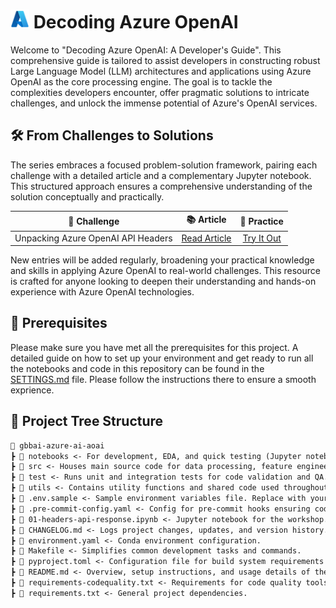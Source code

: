 # <img src="./utils/images/azure_logo.png" alt="Azure Logo" style="width:30px;height:30px;"/> Decoding Azure OpenAI

Welcome to "Decoding Azure OpenAI: A Developer's Guide". This comprehensive guide is tailored to assist developers in constructing robust Large Language Model (LLM) architectures and applications using Azure OpenAI as the core processing engine. The goal is to tackle the complexities developers encounter, offer pragmatic solutions to intricate challenges, and unlock the immense potential of Azure's OpenAI services.


## 🛠️ From Challenges to Solutions

The series embraces a focused problem-solution framework, pairing each challenge with a detailed article and a complementary Jupyter notebook. This structured approach ensures a comprehensive understanding of the solution conceptually and practically.


| 🚩 **Challenge** | 📚 **Article** | 📓 **Practice** |
|:----------------:|:--------------:|:---------------:|
| Unpacking Azure OpenAI API Headers | [Read Article](https://medium.com/p/6dbe881e732a/edit) | [Try It Out](https://github.com/your-repo/notebook-link-for-rate-limits) |


New entries will be added regularly, broadening your practical knowledge and skills in applying Azure OpenAI to real-world challenges. This resource is crafted for anyone looking to deepen their understanding and hands-on experience with Azure OpenAI technologies.

## 🔧 Prerequisites

Please make sure you have met all the prerequisites for this project. A detailed guide on how to set up your environment and get ready to run all the notebooks and code in this repository can be found in the [SETTINGS.md](SETTINGS.md) file. Please follow the instructions there to ensure a smooth exprience.

## 🌲 Project Tree Structure

```markdown
📂 gbbai-azure-ai-aoai
┣ 📂 notebooks <- For development, EDA, and quick testing (Jupyter notebooks for analysis and development).
┣ 📂 src <- Houses main source code for data processing, feature engineering, modeling, inference, and evaluation.
┣ 📂 test <- Runs unit and integration tests for code validation and QA.
┣ 📂 utils <- Contains utility functions and shared code used throughout the project.
┣ 📜 .env.sample <- Sample environment variables file. Replace with your own.
┣ 📜 .pre-commit-config.yaml <- Config for pre-commit hooks ensuring code quality and consistency.
┣ 📜 01-headers-api-response.ipynb <- Jupyter notebook for the workshop.
┣ 📜 CHANGELOG.md <- Logs project changes, updates, and version history.
┣ 📜 environment.yaml <- Conda environment configuration.
┣ 📜 Makefile <- Simplifies common development tasks and commands.
┣ 📜 pyproject.toml <- Configuration file for build system requirements and packaging-related metadata.
┣ 📜 README.md <- Overview, setup instructions, and usage details of the project.
┣ 📜 requirements-codequality.txt <- Requirements for code quality tools and libraries.
┣ 📜 requirements.txt <- General project dependencies.
```